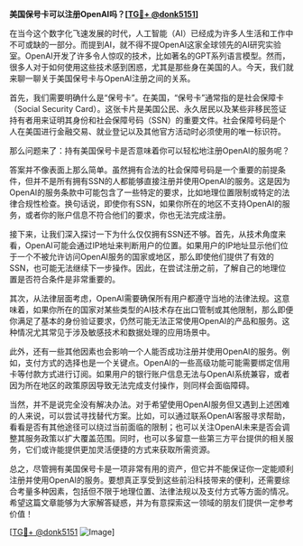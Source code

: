 **美国保号卡可以注册OpenAI吗？[[TG💪+ @donk5151](https://t.me/s/donk5151)]**

在当今这个数字化飞速发展的时代，人工智能（AI）已经成为许多人生活和工作中不可或缺的一部分。而提到AI，就不得不提OpenAI这家全球领先的AI研究实验室。OpenAI开发了许多令人惊叹的技术，比如著名的GPT系列语言模型。然而，很多人对于如何使用这些技术感到困惑，尤其是那些身在美国的人。今天，我们就来聊一聊关于美国保号卡与OpenAI注册之间的关系。

首先，我们需要明确什么是“保号卡”。在美国，“保号卡”通常指的是社会保障卡（Social Security Card）。这张卡片是美国公民、永久居民以及某些非移民签证持有者用来证明其身份和社会保障号码（SSN）的重要文件。社会保障号码是个人在美国进行金融交易、就业登记以及其他官方活动时必须使用的唯一标识符。

那么问题来了：持有美国保号卡是否意味着你可以轻松地注册OpenAI的服务呢？

答案并不像表面上那么简单。虽然拥有合法的社会保障号码是一个重要的前提条件，但并不是所有拥有SSN的人都能够直接注册并使用OpenAI的服务。这是因为OpenAI的服务条款中可能包含了一些特定的要求，比如地理位置限制或特定的法律合规性检查。换句话说，即使你有SSN，如果你所在的地区不支持OpenAI的服务，或者你的账户信息不符合他们的要求，你也无法完成注册。

接下来，让我们深入探讨一下为什么仅仅拥有SSN还不够。首先，从技术角度来看，OpenAI可能会通过IP地址来判断用户的位置。如果用户的IP地址显示他们位于一个不被允许访问OpenAI服务的国家或地区，那么即使他们提供了有效的SSN，也可能无法继续下一步操作。因此，在尝试注册之前，了解自己的地理位置是否符合条件是非常重要的。

其次，从法律层面考虑，OpenAI需要确保所有用户都遵守当地的法律法规。这意味着，如果你所在的国家对某些类型的AI技术存在出口管制或其他限制，那么即便你满足了基本的身份验证要求，仍然可能无法正常使用OpenAI的产品和服务。这种情况尤其常见于涉及敏感技术和数据处理的应用场景中。

此外，还有一些其他因素也会影响一个人能否成功注册并使用OpenAI的服务。例如，支付方式的选择也是一个关键点。OpenAI的一些高级功能可能需要绑定信用卡等付款方式进行订阅。如果用户的银行账户信息无法与OpenAI系统兼容，或者因为所在地区的政策原因导致无法完成支付操作，则同样会面临障碍。

当然，并不是说完全没有解决办法。对于希望使用OpenAI服务但又遇到上述困难的人来说，可以尝试寻找替代方案。比如，可以通过联系OpenAI客服寻求帮助，看看是否有其他途径可以绕过当前面临的限制；也可以关注OpenAI未来是否会调整其服务政策以扩大覆盖范围。同时，也可以多留意一些第三方平台提供的相关服务，它们或许能提供更加灵活便捷的方式来获取所需资源。

总之，尽管拥有美国保号卡是一项非常有用的资产，但它并不能保证你一定能顺利注册并使用OpenAI的服务。要想真正享受到这些前沿科技带来的便利，还需要综合考量多种因素，包括但不限于地理位置、法律法规以及支付方式等方面的情况。希望这篇文章能够为大家解答疑惑，并为有意探索这一领域的朋友们提供一定参考价值！

[[TG💪+ @donk5151](https://t.me/s/donk5151) ![Image](https://i.postimg.cc/rwNCRYN7/Snipaste-2025-04-30-17-27-05.png)]